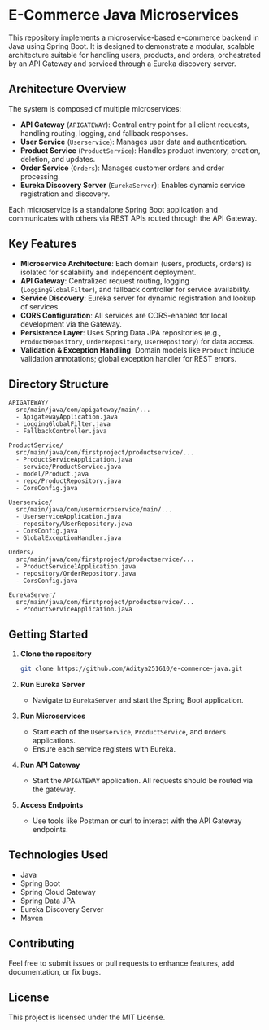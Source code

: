 # E-Commerce Java Microservices

This repository implements a microservice-based e-commerce backend in Java using Spring Boot. It is designed to demonstrate a modular, scalable architecture suitable for handling users, products, and orders, orchestrated by an API Gateway and serviced through a Eureka discovery server.

## Architecture Overview

The system is composed of multiple microservices:
- **API Gateway** (`APIGATEWAY`): Central entry point for all client requests, handling routing, logging, and fallback responses.
- **User Service** (`Userservice`): Manages user data and authentication.
- **Product Service** (`ProductService`): Handles product inventory, creation, deletion, and updates.
- **Order Service** (`Orders`): Manages customer orders and order processing.
- **Eureka Discovery Server** (`EurekaServer`): Enables dynamic service registration and discovery.

Each microservice is a standalone Spring Boot application and communicates with others via REST APIs routed through the API Gateway.

## Key Features

- **Microservice Architecture**: Each domain (users, products, orders) is isolated for scalability and independent deployment.
- **API Gateway**: Centralized request routing, logging (`LoggingGlobalFilter`), and fallback controller for service availability.
- **Service Discovery**: Eureka server for dynamic registration and lookup of services.
- **CORS Configuration**: All services are CORS-enabled for local development via the Gateway.
- **Persistence Layer**: Uses Spring Data JPA repositories (e.g., `ProductRepository`, `OrderRepository`, `UserRepository`) for data access.
- **Validation & Exception Handling**: Domain models like `Product` include validation annotations; global exception handler for REST errors.

## Directory Structure

```
APIGATEWAY/
  src/main/java/com/apigateway/main/...
  - ApigatewayApplication.java
  - LoggingGlobalFilter.java
  - FallbackController.java

ProductService/
  src/main/java/com/firstproject/productservice/...
  - ProductServiceApplication.java
  - service/ProductService.java
  - model/Product.java
  - repo/ProductRepository.java
  - CorsConfig.java

Userservice/
  src/main/java/com/usermicroservice/main/...
  - UserserviceApplication.java
  - repository/UserRepository.java
  - CorsConfig.java
  - GlobalExceptionHandler.java

Orders/
  src/main/java/com/firstproject/productservice/...
  - ProductService1Application.java
  - repository/OrderRepository.java
  - CorsConfig.java

EurekaServer/
  src/main/java/com/firstproject/productservice/...
  - ProductServiceApplication.java
```

## Getting Started

1. **Clone the repository**
   ```bash
   git clone https://github.com/Aditya251610/e-commerce-java.git
   ```

2. **Run Eureka Server**
   - Navigate to `EurekaServer` and start the Spring Boot application.

3. **Run Microservices**
   - Start each of the `Userservice`, `ProductService`, and `Orders` applications.
   - Ensure each service registers with Eureka.

4. **Run API Gateway**
   - Start the `APIGATEWAY` application. All requests should be routed via the gateway.

5. **Access Endpoints**
   - Use tools like Postman or curl to interact with the API Gateway endpoints.

## Technologies Used

- Java
- Spring Boot
- Spring Cloud Gateway
- Spring Data JPA
- Eureka Discovery Server
- Maven

## Contributing

Feel free to submit issues or pull requests to enhance features, add documentation, or fix bugs.

## License

This project is licensed under the MIT License.
